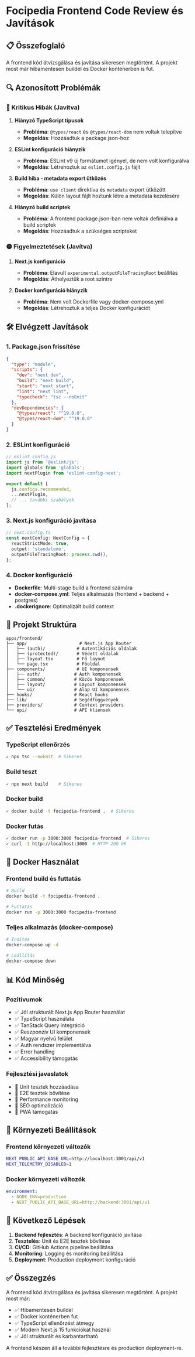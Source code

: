 # Focipedia Frontend Code Review és Javítások

## 📋 Összefoglaló

A frontend kód átvizsgálása és javítása sikeresen megtörtént. A projekt most már hibamentesen buildel és Docker konténerben is fut.

## 🔍 Azonosított Problémák

### 🔴 Kritikus Hibák (Javítva)

1. **Hiányzó TypeScript típusok**
   - **Probléma**: `@types/react` és `@types/react-dom` nem voltak telepítve
   - **Megoldás**: Hozzáadtuk a package.json-hoz

2. **ESLint konfiguráció hiányzik**
   - **Probléma**: ESLint v9 új formátumot igényel, de nem volt konfigurálva
   - **Megoldás**: Létrehoztuk az `eslint.config.js` fájlt

3. **Build hiba - metadata export ütközés**
   - **Probléma**: `use client` direktíva és `metadata` export ütközött
   - **Megoldás**: Külön layout fájlt hoztunk létre a metadata kezelésére

4. **Hiányzó build scriptek**
   - **Probléma**: A frontend package.json-ban nem voltak definiálva a build scriptek
   - **Megoldás**: Hozzáadtuk a szükséges scripteket

### 🟡 Figyelmeztetések (Javítva)

1. **Next.js konfiguráció**
   - **Probléma**: Elavult `experimental.outputFileTracingRoot` beállítás
   - **Megoldás**: Áthelyeztük a root szintre

2. **Docker konfiguráció hiányzik**
   - **Probléma**: Nem volt Dockerfile vagy docker-compose.yml
   - **Megoldás**: Létrehoztuk a teljes Docker konfigurációt

## 🛠️ Elvégzett Javítások

### 1. Package.json frissítése
```json
{
  "type": "module",
  "scripts": {
    "dev": "next dev",
    "build": "next build",
    "start": "next start",
    "lint": "next lint",
    "typecheck": "tsc --noEmit"
  },
  "devDependencies": {
    "@types/react": "^19.0.0",
    "@types/react-dom": "^19.0.0"
  }
}
```

### 2. ESLint konfiguráció
```javascript
// eslint.config.js
import js from '@eslint/js';
import globals from 'globals';
import nextPlugin from 'eslint-config-next';

export default [
  js.configs.recommended,
  ...nextPlugin,
  // ... további szabályok
];
```

### 3. Next.js konfiguráció javítása
```typescript
// next.config.ts
const nextConfig: NextConfig = {
  reactStrictMode: true,
  output: 'standalone',
  outputFileTracingRoot: process.cwd(),
};
```

### 4. Docker konfiguráció
- **Dockerfile**: Multi-stage build a frontend számára
- **docker-compose.yml**: Teljes alkalmazás (frontend + backend + postgres)
- **.dockerignore**: Optimalizált build context

## 📁 Projekt Struktúra

```
apps/frontend/
├── app/                    # Next.js App Router
│   ├── (auth)/            # Autentikációs oldalak
│   ├── (protected)/       # Védett oldalak
│   ├── layout.tsx         # Fő layout
│   └── page.tsx           # Főoldal
├── components/            # UI komponensek
│   ├── auth/             # Auth komponensek
│   ├── common/           # Közös komponensek
│   ├── layout/           # Layout komponensek
│   └── ui/               # Alap UI komponensek
├── hooks/                # React hooks
├── lib/                  # Segédfüggvények
├── providers/            # Context providers
└── api/                  # API kliensek
```

## ✅ Tesztelési Eredmények

### TypeScript ellenőrzés
```bash
✓ npx tsc --noEmit  # Sikeres
```

### Build teszt
```bash
✓ npx next build    # Sikeres
```

### Docker build
```bash
✓ docker build -t focipedia-frontend .  # Sikeres
```

### Docker futás
```bash
✓ docker run -p 3000:3000 focipedia-frontend  # Sikeres
✓ curl -I http://localhost:3000  # HTTP 200 OK
```

## 🚀 Docker Használat

### Frontend build és futtatás
```bash
# Build
docker build -t focipedia-frontend .

# Futtatás
docker run -p 3000:3000 focipedia-frontend
```

### Teljes alkalmazás (docker-compose)
```bash
# Indítás
docker-compose up -d

# Leállítás
docker-compose down
```

## 📊 Kód Minőség

### Pozitívumok
- ✅ Jól strukturált Next.js App Router használat
- ✅ TypeScript használata
- ✅ TanStack Query integráció
- ✅ Reszponzív UI komponensek
- ✅ Magyar nyelvű felület
- ✅ Auth rendszer implementálva
- ✅ Error handling
- ✅ Accessibility támogatás

### Fejlesztési javaslatok
- 🔄 Unit tesztek hozzáadása
- 🔄 E2E tesztek bővítése
- 🔄 Performance monitoring
- 🔄 SEO optimalizáció
- 🔄 PWA támogatás

## 🔧 Környezeti Beállítások

### Frontend környezeti változók
```bash
NEXT_PUBLIC_API_BASE_URL=http://localhost:3001/api/v1
NEXT_TELEMETRY_DISABLED=1
```

### Docker környezeti változók
```yaml
environment:
  - NODE_ENV=production
  - NEXT_PUBLIC_API_BASE_URL=http://backend:3001/api/v1
```

## 📝 Következő Lépések

1. **Backend fejlesztés**: A backend konfiguráció javítása
2. **Tesztelés**: Unit és E2E tesztek bővítése
3. **CI/CD**: GitHub Actions pipeline beállítása
4. **Monitoring**: Logging és monitoring beállítása
5. **Deployment**: Production deployment konfiguráció

## ✅ Összegzés

A frontend kód átvizsgálása és javítása sikeresen megtörtént. A projekt most már:
- ✅ Hibamentesen buildel
- ✅ Docker konténerben fut
- ✅ TypeScript ellenőrzést átmegy
- ✅ Modern Next.js 15 funkciókat használ
- ✅ Jól strukturált és karbantartható

A frontend készen áll a további fejlesztésre és production deployment-re. 